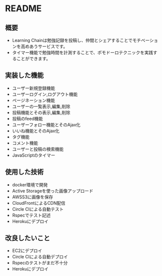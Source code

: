 # README

<h2>概要</h2>
<a href="https://learning-chain-v2.herokuapp.com/"></a>
<ul>
  <li>Learning Chainは勉強記録を投稿し、仲間とシェアすることでモチベーションを高めあうサービスです。</li>
  <li>タイマー機能で勉強時間を計測することで、ポモドーロテクニックを実践することができます。</li>
</ul>

<h2>実装した機能</h2>

<ul>
  <li>ユーザー新規登録機能</li>
  <li>ユーザーログイン,ログアウト機能</li>
  <li>ページネーション機能</li>
  <li>ユーザーの一覧表示,編集,削除 </li>
  <li>投稿機能とその表示,編集,削除</li>
  <li>投稿のfeed機能</li>
  <li>ユーザーフォロー機能とそのAjax化</li>
  <li>いいね機能とそのAjax化</li>
  <li>タグ機能</li>
  <li>コメント機能</li>
  <li>ユーザーと投稿の検索機能</li>
  <li>JavaScriptのタイマー</li>
</ul>

<h2>使用した技術</h2>

<ul>
  <li>docker環境で開発</li>
  <li>Active Storageを使った画像アップロード</li>
  <li>AWSS3に画像を保存</li>
  <li>CloudFrontによるCDN配信</li>
  <li>Circle CIによる自動テスト</li>
  <li>Rspecでテスト記述</li>
  <li>Herokuにデプロイ</li>
</ul>

<h2>改良したいこと</h2>

<ul>
  <li>EC2にデプロイ</li>
  <li>Circle CIによる自動デプロイ</li>
  <li>Rspecのテストがまだ不十分</li>
  <li>Herokuにデプロイ</li>
</ul>